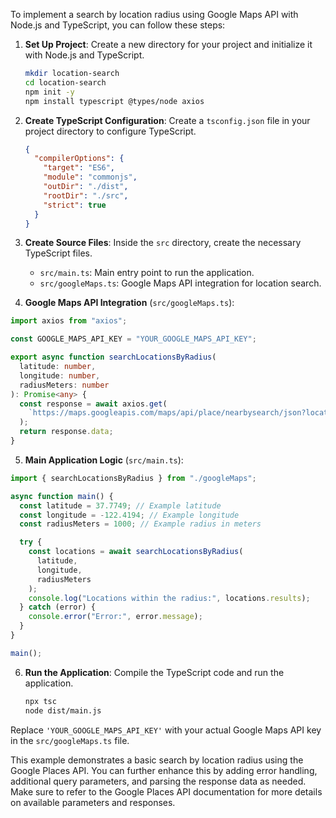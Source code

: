 To implement a search by location radius using Google Maps API with Node.js and TypeScript, you can follow these steps:

1. **Set Up Project**:
   Create a new directory for your project and initialize it with Node.js and TypeScript.

   ```bash
   mkdir location-search
   cd location-search
   npm init -y
   npm install typescript @types/node axios
   ```

2. **Create TypeScript Configuration**:
   Create a `tsconfig.json` file in your project directory to configure TypeScript.

   ```json
   {
     "compilerOptions": {
       "target": "ES6",
       "module": "commonjs",
       "outDir": "./dist",
       "rootDir": "./src",
       "strict": true
     }
   }
   ```

3. **Create Source Files**:
   Inside the `src` directory, create the necessary TypeScript files.

   - `src/main.ts`: Main entry point to run the application.
   - `src/googleMaps.ts`: Google Maps API integration for location search.

4. **Google Maps API Integration** (`src/googleMaps.ts`):

```typescript
import axios from "axios";

const GOOGLE_MAPS_API_KEY = "YOUR_GOOGLE_MAPS_API_KEY";

export async function searchLocationsByRadius(
  latitude: number,
  longitude: number,
  radiusMeters: number
): Promise<any> {
  const response = await axios.get(
    `https://maps.googleapis.com/maps/api/place/nearbysearch/json?location=${latitude},${longitude}&radius=${radiusMeters}&key=${GOOGLE_MAPS_API_KEY}`
  );
  return response.data;
}
```

5. **Main Application Logic** (`src/main.ts`):

```typescript
import { searchLocationsByRadius } from "./googleMaps";

async function main() {
  const latitude = 37.7749; // Example latitude
  const longitude = -122.4194; // Example longitude
  const radiusMeters = 1000; // Example radius in meters

  try {
    const locations = await searchLocationsByRadius(
      latitude,
      longitude,
      radiusMeters
    );
    console.log("Locations within the radius:", locations.results);
  } catch (error) {
    console.error("Error:", error.message);
  }
}

main();
```

6. **Run the Application**:
   Compile the TypeScript code and run the application.

   ```bash
   npx tsc
   node dist/main.js
   ```

Replace `'YOUR_GOOGLE_MAPS_API_KEY'` with your actual Google Maps API key in the `src/googleMaps.ts` file.

This example demonstrates a basic search by location radius using the Google Places API. You can further enhance this by adding error handling, additional query parameters, and parsing the response data as needed. Make sure to refer to the Google Places API documentation for more details on available parameters and responses.
